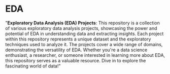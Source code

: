 # EDA

"**Exploratory Data Analysis (EDA) Projects**: This repository is a collection of various exploratory data analysis projects, showcasing the power and potential of EDA in understanding data and extracting insights. Each project within this repository represents a unique dataset and the exploratory techniques used to analyze it. The projects cover a wide range of domains, demonstrating the versatility of EDA. Whether you're a data science enthusiast, a researcher, or someone interested in learning more about EDA, this repository serves as a valuable resource. Dive in to explore the fascinating world of data!"
